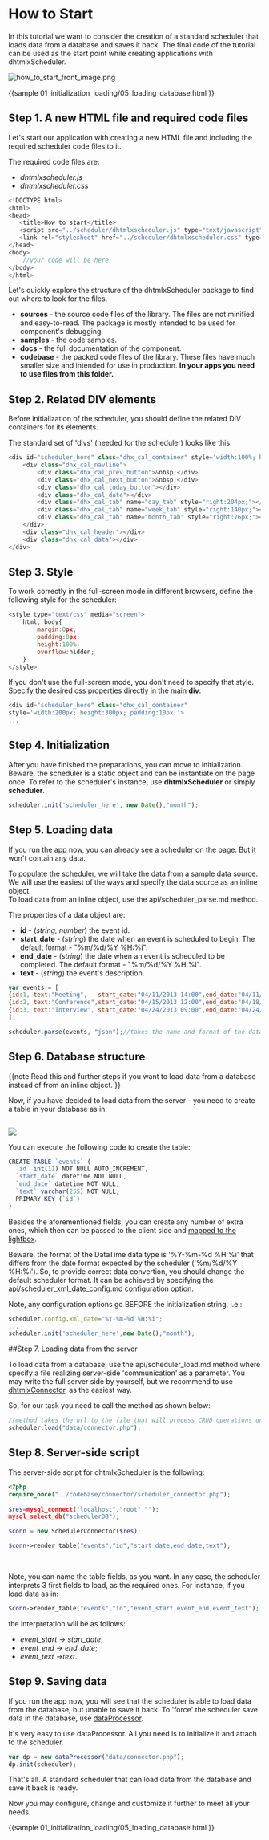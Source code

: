 How to Start
==============


In this tutorial we want to consider the creation of a standard scheduler that loads data from a database and saves it back. 
The final code of the tutorial can be used as the start point while creating applications with dhtmlxScheduler.  

![how_to_start_front_image.png](how_to_start_front_image.png)

{{sample
	01_initialization_loading/05_loading_database.html
}}

## Step 1. A new HTML file and required code files 

Let's start our application with creating a new HTML file and including the required scheduler code files to it.
  
  
The required code files are:


- *dhtmlxscheduler.js*
- *dhtmlxscheduler.css*


~~~js
<!DOCTYPE html>
<html>
<head>
   <title>How to start</title>
   <script src="../scheduler/dhtmlxscheduler.js" type="text/javascript"></script>
   <link rel="stylesheet" href="../scheduler/dhtmlxscheduler.css" type="text/css">
</head>
<body>
   	//your code will be here
</body>
</html>

~~~

Let's quickly explore the structure of the dhtmlxScheduler package to find out where to look for the files. 

- <b>sources</b> - the source code files of the library. The files are not minified and easy-to-read. The package is mostly intended to be used for component's debugging.
- <b>samples</b> - the code samples.
- <b>docs</b> - the full documentation of the component.
- <b>codebase</b> - the packed code files of the library. These files have much smaller size and intended for use in production. <b>In your apps you need to use files from this folder.</b>






## Step 2. Related DIV elements 

Before initialization of the scheduler, you should define the related DIV containers for its elements.
  
  
 
The standard set of 'divs' (needed for the scheduler) looks like this:


~~~js
<div id="scheduler_here" class="dhx_cal_container" style='width:100%; height:100%;'>
	<div class="dhx_cal_navline">
    	<div class="dhx_cal_prev_button">&nbsp;</div>
        <div class="dhx_cal_next_button">&nbsp;</div>
        <div class="dhx_cal_today_button"></div>
        <div class="dhx_cal_date"></div>
        <div class="dhx_cal_tab" name="day_tab" style="right:204px;"></div>
        <div class="dhx_cal_tab" name="week_tab" style="right:140px;"></div>
        <div class="dhx_cal_tab" name="month_tab" style="right:76px;"></div>
   	</div>
    <div class="dhx_cal_header"></div>
    <div class="dhx_cal_data"></div>       
</div>
~~~


## Step 3.  Style
To work correctly in the full-screen mode in different browsers, define the following style for the scheduler:

~~~js
<style type="text/css" media="screen">
    html, body{
        margin:0px;
        padding:0px;
        height:100%;
        overflow:hidden;
    }   
</style>

~~~

If you don't use the full-screen mode, you don't need to specify that style. Specify the desired css properties directly in the main **div**:

~~~js
<div id="scheduler_here" class="dhx_cal_container" 
style='width:200px; height:300px; padding:10px;'>
...

~~~


## Step 4. Initialization
After you have finished the preparations, you can move to initialization. Beware, the scheduler is a static object and can be instantiate on the page once. 
To refer to the scheduler's instance, use **dhtmlxScheduler** or simply **scheduler**.

~~~js
scheduler.init('scheduler_here', new Date(),"month");
~~~


## Step 5. Loading data
If you run the app now, you can already see a scheduler on the page. But it won't contain any data.

To populate the scheduler, we will take the data from a sample data source. We will use the easiest of the ways and specify the data source as an inline object. <br>
To load data from an inline object, use the api/scheduler_parse.md method. 

The properties of a data object are:

- **id** - (*string, number*) the event id.
- **start_date** - (*string*) the date when an event is scheduled to begin. The default format - "%m/%d/%Y %H:%i".
- **end_date** - (*string*) the date when an event is scheduled to be completed. The default format - "%m/%d/%Y %H:%i".
- **text** - (*string*) the event's description.

~~~js
var events = [
{id:1, text:"Meeting",   start_date:"04/11/2013 14:00",end_date:"04/11/2013 17:00"},
{id:2, text:"Conference",start_date:"04/15/2013 12:00",end_date:"04/18/2013 19:00"},
{id:3, text:"Interview", start_date:"04/24/2013 09:00",end_date:"04/24/2013 10:00"}
];

scheduler.parse(events, "json");//takes the name and format of the data source
~~~

## Step 6. Database structure 
{{note
Read this and further steps if you want to load data from a database instead of from an inline object.
}}

Now, if you have decided to load data from the server - you need to create  a table in your database as in:

<img style="padding-top:15px;" src='db_table.png'/>

You can execute the following code to create the table:

~~~js
CREATE TABLE `events` (
  `id` int(11) NOT NULL AUTO_INCREMENT,
  `start_date` datetime NOT NULL,
  `end_date` datetime NOT NULL,
  `text` varchar(255) NOT NULL,
  PRIMARY KEY (`id`)
)
~~~

Besides the aforementioned fields, you can create any number of extra ones, which then can be passed to the client side and 
[mapped to the lightbox](custom_details_form.md#mapping_db_fields_to_the_form).


Beware, the format of the DataTime data type is '%Y-%m-%d %H:%i' that differs from the date format expected by the scheduler ('%m/%d/%Y %H:%i'). 
So, to provide correct data convertion, you should change the default scheduler format. It can be achieved by specifying the api/scheduler_xml_date_config.md configuration option.
  
  
Note, any configuration options go BEFORE the initialization string, i.e.:

~~~js
scheduler.config.xml_date="%Y-%m-%d %H:%i";
...
scheduler.init('scheduler_here',new Date(),"month");
~~~

##Step 7. Loading data from the server

To load data from a database, use the api/scheduler_load.md method where specify a file realizing server-side 'communication' as a parameter. You may write the full server side by yourself, 
but we recommend to use <a href="http://docs.dhtmlx.com/doku.php?id=dhtmlxconnector:start">dhtmlxConnector</a>, as the easiest way.
  
  
So, for our task you need to call the method as shown below:

~~~js
//method takes the url to the file that will process CRUD operations on the server
scheduler.load("data/connector.php");
~~~


## Step 8. Server-side script 
The server-side script for dhtmlxScheduler is the following:

~~~php
<?php 
require_once("../codebase/connector/scheduler_connector.php");
 
$res=mysql_connect("localhost","root","");
mysql_select_db("schedulerDB");

$conn = new SchedulerConnector($res);

$conn->render_table("events","id","start_date,end_date,text");
~~~

<br>

Note, you can name the table fields, as you want. In any case, the scheduler interprets 3 first fields to load, as the required ones. For instance, if you load data as in:

~~~php
$conn->render_table("events","id","event_start,event_end,event_text");
~~~

the interpretation will be as follows:

- *event_start* -> *start_date*;
- *event_end* -> *end_date*;
- *event_text* ->*text*. 

## Step 9. Saving data 
If you run the app now, you will see that the scheduler is able to load data from the database, but unable to save it back. 
To 'force' the scheduler save data in the database, use <a href="http://docs.dhtmlx.com/doku.php?id=dhtmlxdataprocessor:toc">dataProcessor</a>.

It's very easy to use dataProcessor. All you need is to initialize it and attach to the scheduler.

~~~js
var dp = new dataProcessor("data/connector.php");
dp.init(scheduler);
~~~

  
That's all. A standard scheduler that can load data from the database and save it back is ready.
  
   
Now you may configure, change and customize it further to meet all your needs. 


{{sample
	01_initialization_loading/05_loading_database.html
}}